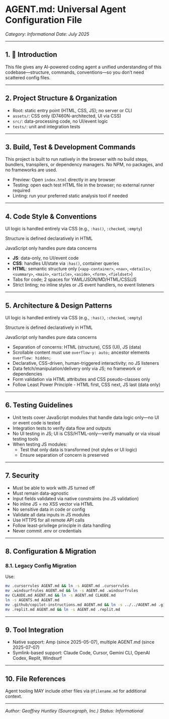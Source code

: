 # AGENT.md: Universal Agent Configuration File

*Category: Informational*
*Date: July 2025*

---

## 1. 👋 Introduction

This file gives any AI-powered coding agent a unified understanding of this codebase—structure, commands, conventions—so you don’t need scattered config files.

---

## 2. Project Structure & Organization

* Root: static entry point (HTML, CSS, JS); no server or CLI
* `assets/`: CSS only (D7460N-architected, UI via CSS)
* `src/`: data-processing code, no UI/event logic
* `tests/`: unit and integration tests

---

## 3. Build, Test & Development Commands

This project is built to run natively in the browser with no build steps, bundlers, transpilers, or dependency managers. No NPM, no packages, and no frameworks are used.

* Preview: Open `index.html` directly in any browser
* Testing: open each test HTML file in the browser; no external runner required
* Linting: run your preferred static analysis tool if needed

---

## 4. Code Style & Conventions

UI logic is handled entirely via CSS (e.g., `:has()`, `:checked`, `:empty`)

Structure is defined declaratively in HTML

JavaScript only handles pure data concerns

* **JS**: data-only, no UI/event code
* **CSS**: handles UI/state via `:has()`, container queries
* **HTML**: semantic structure only (`<app-container>`, `<nav>`, `<details>`, `<summary>`, `<main>`, `<article>`, `<aside>`, `<form>`, `<fieldset>`)
* Tabs for code; 2 spaces for YAML/JSON/MD/HTML/CSS/JS
* Strict linting; no inline styles or JS event handlers, no event listeners

---

## 5. Architecture & Design Patterns

UI logic is handled entirely via CSS (e.g., `:has()`, `:checked`, `:empty`)

Structure is defined declaratively in HTML

JavaScript only handles pure data concerns

* Separation of concerns: HTML (structure), CSS (UI), JS (data)
* Scrollable content must use `overflow-y: auto;` ancestor elements `overflow: hidden;`
* Declarative, CSS-driven, human-triggered interactivity; no JS listeners
* Data fetch/manipulation/delivery only via JS; no framework or dependencies
* Form validation via HTML attributes and CSS pseudo-classes only
* Follow Least Power Principle - HTML first, CSS next, JS last (data only)

---

## 6. Testing Guidelines

* Unit tests cover JavaScript modules that handle data logic only—no UI or event code is tested
* Integration tests to verify data flow and outputs
* No UI testing in JS; UI is CSS/HTML-only—verify manually or via visual testing tools
* When testing JS modules:
  * Test that only data is transformed (not styles or UI logic)
  * Ensure separation of concern is preserved

---

## 7. Security

* Must be able to work with JS turned off
* Must remain data-agnostic
* Input fields validated via native constraints (no JS validation)
* No inline JS = no XSS vector via HTML
* No sensitive data in code or config
* Validate all data inputs in JS modules
* Use HTTPS for all remote API calls
* Follow least-privilege principle in data handling
* Never commit .env or credentials

---

## 8. Configuration & Migration

### 8.1. Legacy Config Migration

Use:

```bash
mv .cursorrules AGENT.md && ln -s AGENT.md .cursorrules
mv .windsurfrules AGENT.md && ln -s AGENT.md .windsurfrules
mv CLAUDE.md AGENT.md && ln -s AGENT.md CLAUDE.md
ln -s AGENTS.md AGENT.md
mv .github/copilot-instructions.md AGENT.md && ln -s ../../AGENT.md .github/copilot-instructions.md
mv .replit.md AGENT.md && ln -s AGENT.md .replit.md
```

---

## 9. Tool Integration

* Native support: Amp (since 2025-05-07), multiple AGENT.md (since 2025-07-07)
* Symlink-based support: Claude Code, Cursor, Gemini CLI, OpenAI Codex, Replit, Windsurf

---

## 10. File References

Agent tooling MAY include other files via `@filename.md` for additional context.

---

*Author: Geoffrey Huntley (Sourcegraph, Inc.)*
*Status: Informational*
